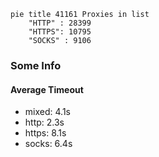 
```mermaid
pie title 41161 Proxies in list
    "HTTP" : 28399
    "HTTPS": 10795
    "SOCKS" : 9106
```

### Some Info
#### Average Timeout

- mixed: 4.1s
- http: 2.3s
- https: 8.1s
- socks: 6.4s